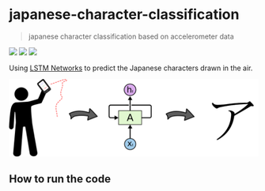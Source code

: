 # japanese-character-classification
> japanese character classification based on accelerometer data

<p align="left">
    <a href="https://github.com/erikhelmut">
        <img src="https://img.shields.io/badge/GitHub-28a745?style=plastic&logo=github" /></a>
    <a href="mailto:erik.helmut1@gmail.com">
        <img src="https://img.shields.io/badge/Contact-737373?style=plastic&logo=gmail" /></a>
    <a href="https://www.linkedin.com/in/erikhelmut">
        <img src="https://img.shields.io/badge/LinkedIn-2867B2?style=plastic&logo=linkedin" /></a>
</p>

Using [LSTM Networks](http://colah.github.io/posts/2015-08-Understanding-LSTMs/) to predict the Japanese characters drawn in the air. 

![Idea](pictures/idea.png)

## How to run the code